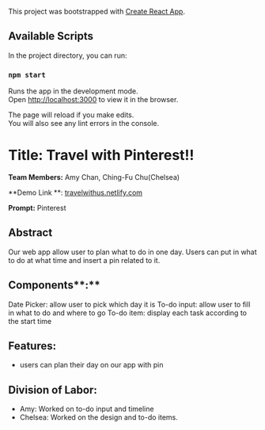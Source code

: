 This project was bootstrapped with [Create React App](https://github.com/facebook/create-react-app).

## Available Scripts

In the project directory, you can run:

### `npm start`

Runs the app in the development mode.<br>
Open [http://localhost:3000](http://localhost:3000) to view it in the browser.

The page will reload if you make edits.<br>
You will also see any lint errors in the console.

# Title: Travel with Pinterest!!

**Team Members:** Amy Chan, Ching-Fu Chu(Chelsea)

**Demo Link **: [travelwithus.netlify.com](https://travelwithus.netlify.com) 

**Prompt:** Pinterest

## **Abstract**

Our web app allow user to plan what to do in one day. Users can put in what to do at what time and insert a pin related to it.

## Components**:**
Date Picker: allow user to pick which day it is
To-do input: allow user to fill in what to do and where  to go
To-do item: display each task according to the start time

## **Features:**

- users can plan their day on our app with pin

## **Division of Labor:**

- Amy: Worked on to-do input and timeline
- Chelsea: Worked on the design and to-do items.

